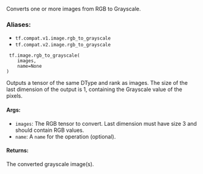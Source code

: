 
Converts one or more images from RGB to Grayscale.
### Aliases:
- `tf.compat.v1.image.rgb_to_grayscale`
- `tf.compat.v2.image.rgb_to_grayscale`

```
 tf.image.rgb_to_grayscale(
    images,
    name=None
)
```

Outputs a tensor of the same DType and rank as images. The size of the last dimension of the output is 1, containing the Grayscale value of the pixels.
#### Args:
- `images`: The RGB tensor to convert. Last dimension must have size 3 and should contain RGB values.
- `name`: A `name` for the operation (optional).
#### Returns:

The converted grayscale image(s).

